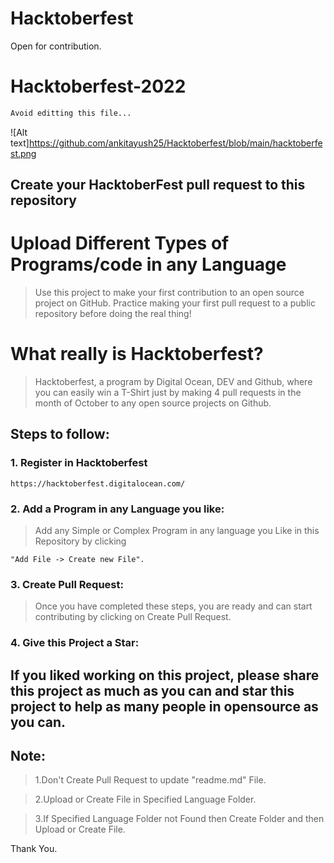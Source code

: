 # Hacktoberfest
Open for contribution.

# Hacktoberfest-2022
```bash
Avoid editting this file...
```

![Alt text]https://github.com/ankitayush25/Hacktoberfest/blob/main/hacktoberfest.png
## Create your HacktoberFest pull request to this repository


# Upload Different Types of Programs/code in any Language

>Use this project to make your first contribution to an open source project on GitHub. Practice making your first pull request to a public repository before doing the real thing!

# What really is Hacktoberfest?

>Hacktoberfest, a program by Digital Ocean, DEV and Github, where you can easily win a T-Shirt just by making 4 pull requests in the month of October to any open source projects on Github.

## Steps to follow:

### 1. Register in Hacktoberfest

```
https://hacktoberfest.digitalocean.com/
```

### 2. Add a Program in any Language you like:

>Add any Simple or Complex Program in any language you Like in this Repository by clicking 
```
"Add File -> Create new File".
```

### 3. Create Pull Request:

>Once you have completed these steps, you are ready and can start contributing by clicking on Create Pull Request.


### 4. Give this Project a Star:

## If you liked working on this project, please share this project as much as you can and star this project to help as many people in opensource as you can.

## Note:

>1.Don't Create Pull Request to update "readme.md" File.

>2.Upload or Create File in Specified Language Folder.

>3.If Specified Language Folder not Found then Create Folder and then Upload or Create File.

Thank You.


